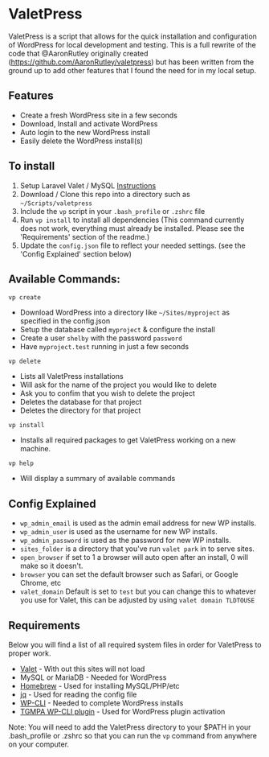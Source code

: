 # ValetPress

ValetPress is a script that allows for the quick installation and configuration of WordPress for local development and testing. This is a full rewrite of the code that @AaronRutley originally created (https://github.com/AaronRutley/valetpress) but has been written from the ground up to add other features that I found the need for in my local setup.

## Features

- Create a fresh WordPress site in a few seconds
- Download, Install and activate WordPress
- Auto login to the new WordPress install
- Easily delete the WordPress install(s)

## To install
1. Setup Laravel Valet / MySQL [Instructions](https://laravel.com/docs/5.6/valet#installation)
2. Download / Clone this repo into a directory such as `~/Scripts/valetpress`
3. Include the `vp` script in your `.bash_profile` or `.zshrc` file
4. Run `vp install` to install all dependencies (This command currently does not work, everything must already be installed. Please see the 'Requirements' section of the readme.)
5. Update the `config.json` file to reflect your needed settings. (see the 'Config Explained' section below)

## Available Commands:

`vp create`

- Download WordPress into a directory like `~/Sites/myproject` as specified in the config.json
- Setup the database called `myproject` & configure the install
- Create a user `shelby` with the password `password`
- Have `myproject.test` running in just a few seconds

`vp delete`

- Lists all ValetPress installations 
- Will ask for the name of the project you would like to delete
- Ask you to confim that you wish to delete the project
- Deletes the database for that project
- Deletes the directory for that project

`vp install`

- Installs all required packages to get ValetPress working on a new machine.

`vp help`

- Will display a summary of available commands

## Config Explained
 - `wp_admin_email` is used as the admin email address for new WP installs.
 - `wp_admin_user` is used as the username for new WP installs.
 - `wp_admin_password` is used as the password for new WP installs.
 - `sites_folder` is a directory that you've run `valet park` in to serve sites.
 - `open_browser` if set to 1 a browser will auto open after an install, 0 will make so it doesn't.
 - `browser` you can set the default browser such as Safari, or Google Chrome, etc
 - `valet_domain` Default is set to `test` but you can change this to whatever you use for Valet, this can be adjusted by using `valet domain TLDTOUSE`
 
## Requirements

Below you will find a list of all required system files in order for ValetPress to proper work.

- [Valet](https://laravel.com/docs/5.2/valet) - With out this sites will not load
- MySQL or MariaDB - Needed for WordPress
- [Homebrew](https://brew.sh) - Used for installing MySQL/PHP/etc
- [jq](https://stedolan.github.io/jq/) - Used for reading the config file
- [WP-CLI](https://wp-cli.org/) - Needed to complete WordPress installs
- [TGMPA WP-CLI plugin](https://github.com/itspriddle/wp-cli-tgmpa-plugin) - Used for WordPress plugin activation

Note: You will need to add the ValetPress directory to your $PATH in your .bash_profile or .zshrc so that you can run the `vp` command from anywhere on your computer.